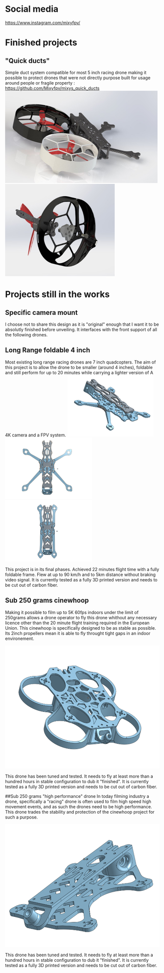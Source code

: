# Social media
https://www.instagram.com/mixyfpv/

# Finished projects
## "Quick ducts"
Simple duct system compatible for most 5 inch racing drone making it possible to protect drones that were not directly purpose built for usage around people or fragile property :
https://github.com/Mixyfpv/mixys_quick_ducts
<img src="https://github.com/Mixyfpv/mixys_quick_ducts/blob/main/pics_and_renders/ducts_full.JPG" height="300"><img src="https://github.com/Mixyfpv/mixys_quick_ducts/blob/main/pics_and_renders/exploded_view_v3.JPG" height="300">

# Projects still in the works
## Specific camera mount
I choose not to share this design as it is "original" enough that I want it to be absolutly finished before unveiling. It interfaces with the front support of all the following drones.

## Long Range foldable 4 inch
Most existing long range racing drones are 7 inch quadcopters. The aim of this project is to allow the drone to be smaller (around 4 inches), foldable and still perform for up to 20 minutes while carrying a lighter version of A 4K camera and a FPV system.
<img src="https://github.com/Mixyfpv/portfolio/blob/main/Assembly%201%20(1).png" height="200"><img src="https://github.com/Mixyfpv/portfolio/blob/main/Assembly%201%20(2).png" height="200"><img src="https://github.com/Mixyfpv/portfolio/blob/main/Assembly%201%20(6).png" height="200">

This project is in its final phases. Achieved 22 minutes flight time with a fully foldable frame. Flew at up to 90 km/h and to 5km distance without braking video signal.
It is currently tested as a fully 3D printed version and needs to be cut out of carbon fiber.

## Sub 250 grams cinewhoop
Making it possible to film up to 5K 60fps indoors under the limit of 250grams allows a drone operator to fly this drone whithout any necessary licence other than the 20 minute flight training required in the European Union. This cinewhoop is specifically designed to be as stable as possible. Its 2inch propellers mean it is able to fly throught tight gaps in an indoor environement.

<img src="https://github.com/Mixyfpv/portfolio/blob/main/Assembly%201%20(5).png" height="400">

This drone has been tuned and tested. It needs to fly at least more than a hundred hours in stable configuration to dub it "finished". It is currently tested as a fully 3D printed version and needs to be cut out of carbon fiber.

##Sub 250 grams "high performance" drone
In today filming industry a drone, specifically a "racing" drone is often used to film high speed high movement events, and as such the drones need to be high performance. This drone trades the stability and protection of the cinewhoop project for such a purpose.

<img src="https://github.com/Mixyfpv/portfolio/blob/main/Assembly%201%20(3).png" height="400">

This drone has been tuned and tested. It needs to fly at least more than a hundred hours in stable configuration to dub it "finished". It is currently tested as a fully 3D printed version and needs to be cut out of carbon fiber.
